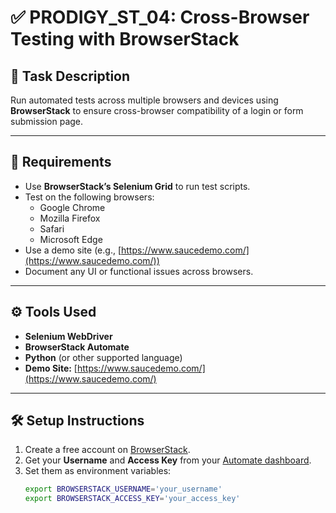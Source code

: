 # ✅ PRODIGY_ST_04: Cross-Browser Testing with BrowserStack

## 📌 Task Description

Run automated tests across multiple browsers and devices using **BrowserStack** to ensure cross-browser compatibility of a login or form submission page.

---

## 🧪 Requirements

- Use **BrowserStack’s Selenium Grid** to run test scripts.
- Test on the following browsers:
  - Google Chrome  
  - Mozilla Firefox  
  - Safari  
  - Microsoft Edge
- Use a demo site (e.g., [https://www.saucedemo.com/](https://www.saucedemo.com/))
- Document any UI or functional issues across browsers.

---

## ⚙️ Tools Used

- **Selenium WebDriver**
- **BrowserStack Automate**
- **Python** (or other supported language)
- **Demo Site:** [https://www.saucedemo.com/](https://www.saucedemo.com/)

---

## 🛠️ Setup Instructions

1. Create a free account on [BrowserStack](https://www.browserstack.com/).
2. Get your **Username** and **Access Key** from your [Automate dashboard](https://automate.browserstack.com/).
3. Set them as environment variables:
   ```bash
   export BROWSERSTACK_USERNAME='your_username'
   export BROWSERSTACK_ACCESS_KEY='your_access_key'
   
